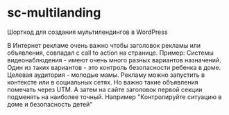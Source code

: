 # sc-multilanding
Шорткод для создания мультилендингов в WordPress


В Интернет рекламе очень важно чтобы заголовок рекламы или объявления, совпадал с call to action на странице.
Пример: Системы видеонаблюдения - имеют очень много разных вариантов назначений.
Один из таких вариантов - это контроль безопасности ребенка в доме.
Целевая аудитория - молодые мамы.
Рекламу можно запустить в контексте или в социальных сетях.
Но важно такие объявления помечать через UTM. А затем на сайте заголовок первой секции подменять на наиболее точный. Например "Контролируйте ситуацию в доме и безопасность детей"
